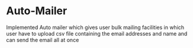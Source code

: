 # Auto-Mailer
 Implemented Auto mailer which gives user bulk mailing facilities in which user have to upload csv file containing the email addresses and name and can send the email all at once
